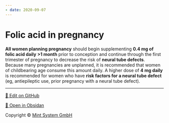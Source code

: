 ```yaml
---
- date: 2020-09-07
---
```


# Folic acid in pregnancy

<!--  folic acid in pregnancy doses -->

**All women planning pregnancy** should begin supplementing **0.4 mg of folic acid daily** **>1 month** prior to conception and continue through the first trimester of pregnancy to decrease the risk of **neural tube defects**.  Because many pregnancies are unplanned, it is recommended that women of childbearing age consume this amount daily. A higher dose of **4 mg daily** is recommended for women who have **risk factors for a neural tube defect** (eg, antiepileptic use, prior pregnancy with a neural tube defect).


<hr>

[📝 Edit on GitHub](https://github.com/Mint-System/Knowledge/blob/master/Folic%20acid%20in%20pregnancy.md)

[📂 Open in Obsidan](obsidian://open?vault=Knowledge%20Mint%20System&file=Folic%20acid%20in%20pregnancy.md ':target=_self')

<footer>Copyright © <a href="https://www.mint-system.ch/">Mint System GmbH</a></footer>